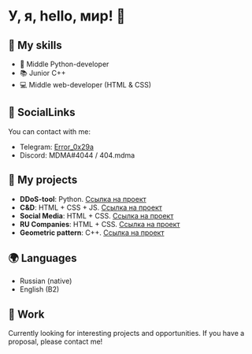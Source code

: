 
# У, я, hello, мир! 👋
## 🚀 My skills

- 🐍 Middle Python-developer
- 📚 Junior C++
- 💻 Middle web-developer (HTML & CSS)

## 👥 SocialLinks

You can contact with me:

- Telegram: [Error_0x29a](https://t.me/Error_0x29a)
- Discord: MDMA#4044 / 404.mdma

## 📜 My projects

- **DDoS-tool**: Python. [Ссылка на проект](https://gitmemories.com/firstapostle/Blood)
- **C&D**: HTML + CSS + JS. [Ссылка на проект](https://github.com/JesusProgramming/jesusprogramming.github.io)
- **Social Media**: HTML + CSS. [Ссылка на проект](https://github.com/JesusProgramming/Social-media)
- **RU Companies**: HTML + CSS. [Ссылка на проект](https://github.com/JesusProgramming/ru-big-company)
- **Geometric pattern**: C++. [Ссылка на проект](https://github.com/JesusProgramming/GeomPattern)

## 🌍 Languages

- Russian (native)
- English (B2)

## 💼 Work

Currently looking for interesting projects and opportunities. If you have a proposal, please contact me!

